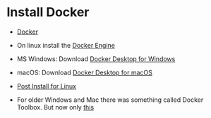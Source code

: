 # Install Docker


* [Docker](https://www.docker.com/)

* On linux install the [Docker Engine](https://docs.docker.com/engine/install/)
* MS Windows: Download [Docker Desktop for Windows](https://docs.docker.com/engine/install/)
* macOS: Download [Docker Desktop for macOS](https://docs.docker.com/engine/install/)

* [Post Install for Linux](https://docs.docker.com/install/linux/linux-postinstall/)

* For older Windows and Mac there was something called Docker Toolbox. But now only [this](https://docs.docker.com/desktop/)



